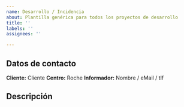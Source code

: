 ```yaml
---
name: Desarrollo / Incidencia
about: Plantilla genérica para todos los proyectos de desarrollo
title: ''
labels: ''
assignees: ''

---
```


## Datos de contacto
**Cliente:** Cliente
**Centro:** Roche
**Informador:** Nombre / eMail / tlf

## Descripción
